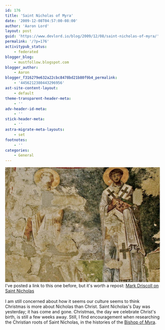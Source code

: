 ```yaml
---
id: 176
title: 'Saint Nicholas of Myra'
date: '2009-12-08T04:57:00-08:00'
author: 'Aaron Lord'
layout: post
guid: 'https://www.devlord.io/blog/2009/12/08/saint-nicholas-of-myra/'
permalink: '/?p=176'
activitypub_status:
    - federated
blogger_blog:
    - mustfollow.blogspot.com
blogger_author:
    - Aaron
blogger_f316279e632a22cbc8478bd21b80f9b4_permalink:
    - '4456212380443296956'
ast-site-content-layout:
    - default
theme-transparent-header-meta:
    - ''
adv-header-id-meta:
    - ''
stick-header-meta:
    - ''
astra-migrate-meta-layouts:
    - set
footnotes:
    - ''
categories:
    - General
---
```


<a href="/wp-content/uploads/2011/10/3968932868_bbf6c6a60a_o.jpg"><img src="/wp-content/uploads/2011/10/3968932868_bbf6c6a60a_o.jpg?w=300" alt="" border="0" /></a><br />I've posted a link to this one before, but it's worth a repost: <span style="text-decoration:underline;"></span><a href="http://www.theresurgence.org/saint_nicholas">Mark Driscoll on Saint Nicholas</a><br /><br />I am still concerned about how it seems our culture seems to think Christmas is more about Nicholas than Christ.  Saint Nicholas's Day was yesterday; it has come and gone.  Christmas, the day we celebrate Christ's birth, is still a few weeks away.  Still, I find encouragement when researching the Christian roots of Saint Nicholas, in the histories of the <a href="http://www.ewtn.com/library/mary/nicholas.htm">Bishop of Myra</a>.<div class="blogger-post-footer"><img width='1' height='1' src='https://blogger.googleusercontent.com/tracker/2602771351651662379-4456212380443296956?l=mustfollow.blogspot.com' alt='' /></div>